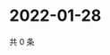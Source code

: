 # 2022-01-28

共 0 条

<!-- BEGIN WEIBO -->
<!-- 最后更新时间 Fri Jan 28 2022 18:09:52 GMT+0800 (China Standard Time) -->

<!-- END WEIBO -->
